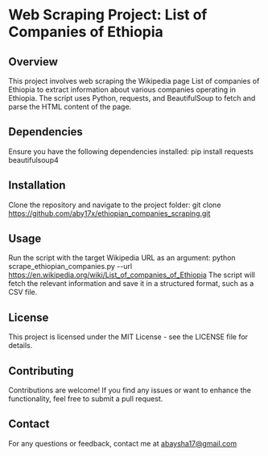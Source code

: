 # Web Scraping Project: List of Companies of Ethiopia
 ## Overview
This project involves web scraping the Wikipedia page List of companies of Ethiopia to extract information about various companies operating in Ethiopia. The script uses Python, requests, and BeautifulSoup to fetch and parse the HTML content of the page.
## Dependencies
Ensure you have the following dependencies installed:
pip install requests beautifulsoup4 
## Installation
Clone the repository and navigate to the project folder:
git clone https://github.com/aby17x/ethiopian_companies_scraping.git

## Usage
Run the script with the target Wikipedia URL as an argument:
python scrape_ethiopian_companies.py --url https://en.wikipedia.org/wiki/List_of_companies_of_Ethiopia 
The script will fetch the relevant information and save it in a structured format, such as a CSV file.

## License
This project is licensed under the MIT License - see the LICENSE file for details.
## Contributing
Contributions are welcome! If you find any issues or want to enhance the functionality, feel free to submit a pull request.
## Contact
For any questions or feedback, contact me at abaysha17@gmail.com
